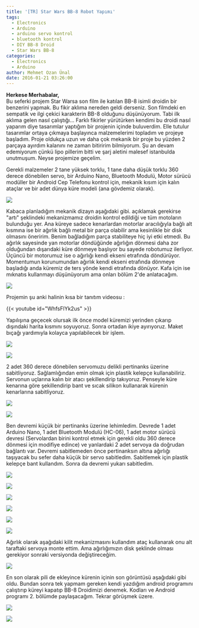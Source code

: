 ```yaml
---
title: '[TR] Star Wars BB-8 Robot Yapımı'
tags:
  - Electronics
  - Arduino
  - arduino servo kontrol
  - bluetooth kontrol
  - DIY BB-8 Droid
  - Star Wars BB-8
categories:
  - Electronics
  - Arduino
author: Mehmet Ozan Ünal
date: 2016-01-21 03:26:00
---
```


**Herkese Merhabalar,**\
Bu seferki projem Star Warsa son film ile katılan BB-8 isimli droidin bir
benzerini yapmak. Bu fikir aklıma nereden geldi derseniz. Son filmdeki en
sempatik ve ilgi çekici karakterin BB-8 olduğunu düşünüyorum. Tabi ilk aklıma
gelen nasıl çalıştığı... Farklı fikirler yürütürken kendimi bu droidi nasıl
yaparım diye tasarımlar yaptığım bir projenin içinde buluverdim. Elle tutulur
tasarımlar ortaya çıkmaya başlayınca malzemelerimi topladım ve projeye başladım.
Proje oldukça uzun ve daha çok mekanik bir proje bu yüzden 2 parçaya ayırdım
kalanını ne zaman bitiririm bilmiyorum. Şu an devam edemiyorum çünkü lipo
pillerim bitti ve şarj aletini malesef istanbulda unutmuşum. Neyse projemize
geçelim.

Gerekli malzemeler 2 tane yüksek torklu, 1 tane daha düşük torklu 360 derece
dönebilen servo, bir Arduino Nano, Bluetooth Modulü, Motor sürücü modüller bir
Android Cep Telefonu kontrol için, mekanik kısım için kalın ataçlar ve bir adet
dünya küre modeli (ana gövdemiz olarak).

![](bb8-droid-star-wars-3d-fx-960x818.jpg)

Kabaca planladığım mekanik dizayn aşağıdaki gibi. açıklamak gerekirse "artı"
şeklindeki mekanizmamız droidin kontrol edildiği ve tüm motoların bulunduğu yer.
Ana küreye sadece kenarlardan motorlar aracılığıyla bağlı alt kısmına ise bir
ağırlık bağlı metal bir parça olabilir ama kesinlikle bir disk olmasını
öneririm. Benim bağladığım parça stabiliteye hiç iyi etki etmedi. Bu ağırlık
sayesinde yan motorlar döndüğünde ağırlığın dönmesi daha zor olduğundan
dışarıdaki küre dönmeye başlıyor bu sayede robotumuz ilerliyor. Üçüncü bir
motorumuz ise o ağırlığı kendi ekseni etrafında döndürüyor. Momentumun
korunumundan ağırlık kendi ekseni etrafında dönmeye başladığı anda küremiz de
ters yönde kendi etrafında dönüyor. Kafa için ise mıknatıs kullanmayı
düşünüyorum ama onları bölüm 2'de anlatacağım.

![](IMG_20160120_151534.jpg)

Projemin şu anki halinin kısa bir tanıtım videosu :

{{< youtube id="WhfsFlYk2us" >}}

Yapılışına geçecek olursak ilk önce model küremizi yerinden çıkarıp dışındaki
harita kısmını soyuyoruz. Sonra ortadan ikiye ayırıyoruz. Maket bıçağı
yardımıyla kolayca yapılabilecek bir işlem.

![](IMG_20160117_221948.jpg)

![](IMG_20160117_221951.jpg)

2 adet 360 derece dönebilen servomuzu delikli pertinanks üzerine sabitliyoruz.
Sağlamlığından emin olmak için plastik kelepçe kullanabiliriz. Servonun uçlarına
kalın bir atacı şekillendirip takıyoruz. Penseyle küre kenarına göre
şekillendirip bant ve sıcak silikon kullanarak kürenin kenarlarına
sabitliyoruz. 

![](IMG_20160118_001624.jpg)

![](IMG_20160118_001633.jpg)

Ben devremi küçük bir pertinanks üzerine lehimledim. Devrede 1 adet Arduino
Nano, 1 adet Bluetooth Modulü (HC-06), 1 adet motor sürücü devresi (Servolardan
birini kontrol etmek için gerekli oldu 360 derece dönmesi için modifiye edince)
ve yanlardaki 2 adet servoya da doğrudan bağlantı var. Devremi sabitlemeden önce
pertinanksın altına ağırlığı taşıyacak bu sefer daha küçük bir servo sabitledim.
Sabitlemek için plastik kelepçe bant kullandım. Sonra da devremi yukarı
sabitledim.

![](IMG_20160118_001646.jpg)

![](IMG_20160118_003855.jpg)

![](IMG_20160118_003845.jpg)

![](IMG_20160118_003913.jpg)

![](IMG_20160118_023758.jpg)

![](IMG_20160118_023838.jpg)

Ağırlık olarak aşağıdaki kilit mekanizmasını kullandım ataç kullanarak onu alt
taraftaki servoya monte ettim. Ama ağırlığımızın disk şeklinde olması gerekiyor
sonraki versiyonda değiştireceğim.

![](IMG_20160118_135546.jpg)

En son olarak pili de ekleyince kürenin içinin son görüntüsü aşağıdaki gibi
oldu. Bundan sonra tek yapmam gereken kendi yazdığım android programını
çalıştırıp küreyi kapatıp BB-8 Droidimizi denemek. Kodları ve Android programı
2\. bölümde paylaşacağım. Tekrar görüşmek üzere.

![](IMG_20160118_164133.jpg)

![](IMG_20160118_164141.jpg)
